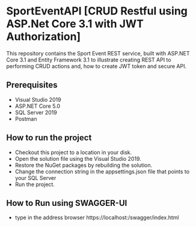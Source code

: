 # SportEventAPI [CRUD Restful using ASP.Net Core 3.1 with JWT Authorization]
This repository contains the Sport Event REST service, built with ASP.NET Core 3.1 and Entity Framework 3.1 to illustrate creating REST API to performing CRUD actions and, how to create JWT token and secure API.

## Prerequisites

* Visual Studio 2019
* ASP.NET Core 5.0
* SQL Server 2019
* Postman

## How to run the project

* Checkout this project to a location in your disk.
* Open the solution file using the Visual Studio 2019.
* Restore the NuGet packages by rebuilding the solution.
* Change the connection string in the appsettings.json file that points to your SQL Server
* Run the project.

## How to Run using SWAGGER-UI

* type in the address browser https://localhost:<port>/swagger/index.html
 
